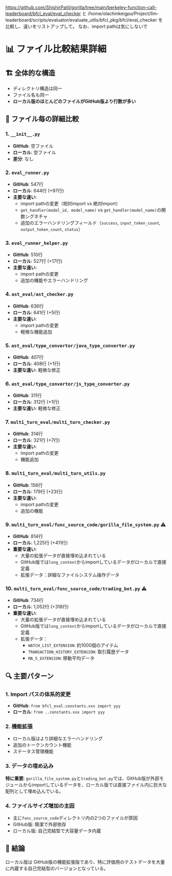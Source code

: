 

https://github.com/ShishirPatil/gorilla/tree/main/berkeley-function-call-leaderboard/bfcl_eval/eval_checker
と
/home/olachinkeigpu/Project/llm-leaderboard/scripts/evaluator/evaluate_utils/bfcl_pkg/bfcl/eval_checker
を比較し、違いをリストアップして。
なお、import pathは気にしないで

# 📊 ファイル比較結果詳細

## 🏗️ 全体的な構造
- ディレクトリ構造は同一
- ファイル名も同一
- **ローカル版のほとんどのファイルがGitHub版より行数が多い**

## 📝 ファイル毎の詳細比較

### 1. `__init__.py`
- **GitHub**: 空ファイル
- **ローカル**: 空ファイル
- **差分**: なし

### 2. `eval_runner.py`
- **GitHub**: 547行
- **ローカル**: 644行 (+97行)
- **主要な違い**:
  - import pathの変更（相対import vs 絶対import）
  - `get_handler(model_id, model_name)` vs `get_handler(model_name)`の関数シグネチャ
  - 追加のエラーハンドリングフィールド（`success`, `input_token_count`, `output_token_count`, `status`）

### 3. `eval_runner_helper.py`
- **GitHub**: 510行
- **ローカル**: 527行 (+17行)
- **主要な違い**:
  - import pathの変更
  - 追加の機能やエラーハンドリング

### 4. `ast_eval/ast_checker.py`
- **GitHub**: 636行
- **ローカル**: 641行 (+5行)
- **主要な違い**:
  - import pathの変更
  - 軽微な機能追加

### 5. `ast_eval/type_convertor/java_type_converter.py`
- **GitHub**: 407行
- **ローカル**: 408行 (+1行)
- **主要な違い**: 軽微な修正

### 6. `ast_eval/type_convertor/js_type_converter.py`
- **GitHub**: 311行
- **ローカル**: 312行 (+1行)
- **主要な違い**: 軽微な修正

### 7. `multi_turn_eval/multi_turn_checker.py`
- **GitHub**: 314行
- **ローカル**: 321行 (+7行)
- **主要な違い**:
  - import pathの変更
  - 機能追加

### 8. `multi_turn_eval/multi_turn_utils.py`
- **GitHub**: 156行
- **ローカル**: 179行 (+23行)
- **主要な違い**:
  - import pathの変更
  - 追加の機能

### 9. `multi_turn_eval/func_source_code/gorilla_file_system.py` ⚠️
- **GitHub**: 814行
- **ローカル**: 1,225行 (+411行)
- **重要な違い**:
  - 大量の拡張データが直接埋め込まれている
  - GitHub版では`long_context`からimportしているデータがローカルで直接定義
  - 拡張データ：詳細なファイルシステム操作データ

### 10. `multi_turn_eval/func_source_code/trading_bot.py` ⚠️
- **GitHub**: 734行
- **ローカル**: 1,052行 (+318行)
- **重要な違い**:
  - 大量の拡張データが直接埋め込まれている
  - GitHub版では`long_context`からimportしているデータがローカルで直接定義
  - 拡張データ：
    - `WATCH_LIST_EXTENSION`: 約1000個のアイテム
    - `TRANSACTION_HISTORY_EXTENSION`: 取引履歴データ
    - `MA_5_EXTENSION`: 移動平均データ

## 🔍 主要パターン

### 1. Import パスの体系的変更
- **GitHub**: `from bfcl_eval.constants.xxx import yyy`
- **ローカル**: `from ..constants.xxx import yyy`

### 2. 機能拡張
- ローカル版はより詳細なエラーハンドリング
- 追加のトークンカウント機能
- ステータス管理機能

### 3. データの埋め込み
**特に重要**: `gorilla_file_system.py`と`trading_bot.py`では、GitHub版が外部モジュールからimportしているデータを、ローカル版では直接ファイル内に巨大な配列として埋め込んでいる。

### 4. ファイルサイズ増加の主因
- 主に`func_source_code`ディレクトリ内の2つのファイルが原因
- GitHub版: 簡潔で外部依存
- ローカル版: 自己完結型で大容量データ内蔵

## 🎯 結論
ローカル版は GitHub版の機能拡張版であり、特に評価用のテストデータを大量に内蔵する自己完結型のバージョンとなっている。